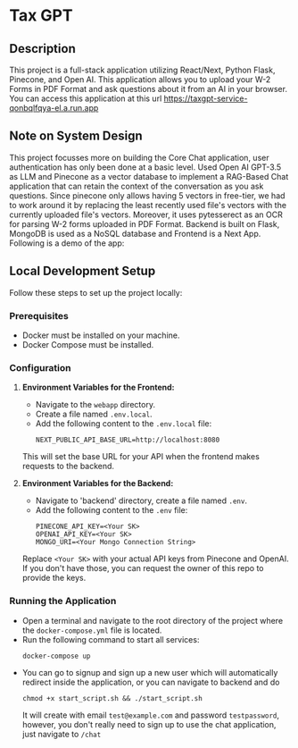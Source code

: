# Tax GPT

## Description
This project is a full-stack application utilizing React/Next, Python Flask, Pinecone, and Open AI. This application allows you to upload your W-2 Forms in PDF Format and ask questions about it from an AI in your browser. You can access this application at this url https://taxgpt-service-qonbqlfqya-el.a.run.app

## Note on System Design
This project focusses more on building the Core Chat application, user authentication has only been done at a basic level.
Used Open AI GPT-3.5 as LLM and Pinecone as a vector database to implement a RAG-Based Chat application that can retain the context of the conversation as you ask questions. Since pinecone only allows having 5 vectors in free-tier, we had to work around it by replacing the least recently used file's vectors with the currently uploaded file's vectors. Moreover, it uses pytesserect as an OCR for parsing W-2 forms uploaded in PDF Format. Backend is built on Flask, MongoDB is used as a NoSQL database and Frontend is a Next App. Following is a demo of the app: 


## Local Development Setup

Follow these steps to set up the project locally:

### Prerequisites
- Docker must be installed on your machine.
- Docker Compose must be installed.

### Configuration

1. **Environment Variables for the Frontend:**
   - Navigate to the `webapp` directory.
   - Create a file named `.env.local`.
   - Add the following content to the `.env.local` file:
     ```
     NEXT_PUBLIC_API_BASE_URL=http://localhost:8080
     ```
   This will set the base URL for your API when the frontend makes requests to the backend.

2. **Environment Variables for the Backend:**
   - Navigate to 'backend' directory, create a file named `.env`.
   - Add the following content to the `.env` file:
     ```
     PINECONE_API_KEY=<Your SK>
     OPENAI_API_KEY=<Your SK>
     MONGO_URI=<Your Mongo Connection String>
     ```
   Replace `<Your SK>` with your actual API keys from Pinecone and OpenAI. If you don't have those, you can request the owner of this repo to provide the keys.

### Running the Application

- Open a terminal and navigate to the root directory of the project where the `docker-compose.yml` file is located.
- Run the following command to start all services:
  ```bash
  docker-compose up
- You can go to signup and sign up a new user which will automatically redirect inside the application, or you can navigate to backend and do
  ```
  chmod +x start_script.sh && ./start_script.sh
  ```
  It will create with email `test@example.com` and password `testpassword`, however, you don't really need to sign up to use the chat application, just navigate to `/chat`
  
